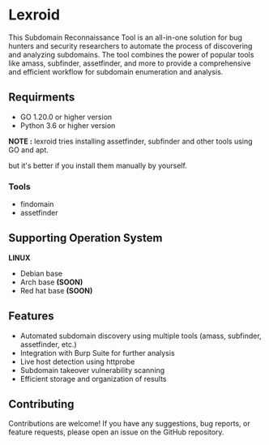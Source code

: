# Lexroid
This Subdomain Reconnaissance Tool is an all-in-one solution for bug hunters and security researchers to automate the process of discovering and analyzing subdomains. The tool combines the power of popular tools like amass, subfinder, assetfinder, and more to provide a comprehensive and efficient workflow for subdomain enumeration and analysis.

## Requirments
- GO 1.20.0 or higher version
- Python 3.6 or higher version

**NOTE :** lexroid tries installing assetfinder, subfinder and other tools using GO and apt.

but it's better if you install them manually by yourself.
### Tools
- findomain
- assetfinder


## Supporting Operation System
**LINUX**
- Debian base
- Arch base **(SOON)**
- Red hat base **(SOON)**

## Features
- Automated subdomain discovery using multiple tools (amass, subfinder, assetfinder, etc.)
- Integration with Burp Suite for further analysis
- Live host detection using httprobe
- Subdomain takeover vulnerability scanning
- Efficient storage and organization of results

## Contributing
Contributions are welcome! If you have any suggestions, bug reports, or feature requests, please open an issue on the GitHub repository.